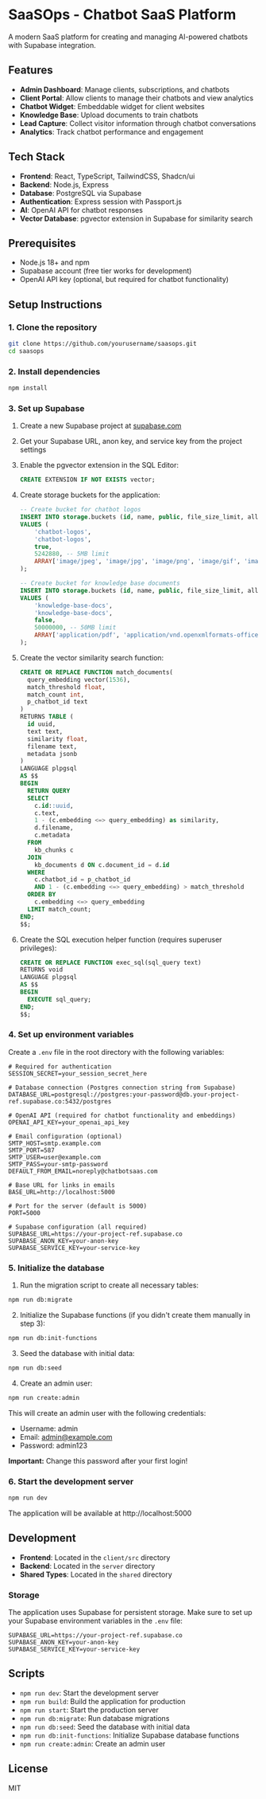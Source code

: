 # SaaSOps - Chatbot SaaS Platform

A modern SaaS platform for creating and managing AI-powered chatbots with Supabase integration.

## Features

- **Admin Dashboard**: Manage clients, subscriptions, and chatbots
- **Client Portal**: Allow clients to manage their chatbots and view analytics
- **Chatbot Widget**: Embeddable widget for client websites
- **Knowledge Base**: Upload documents to train chatbots
- **Lead Capture**: Collect visitor information through chatbot conversations
- **Analytics**: Track chatbot performance and engagement

## Tech Stack

- **Frontend**: React, TypeScript, TailwindCSS, Shadcn/ui
- **Backend**: Node.js, Express
- **Database**: PostgreSQL via Supabase
- **Authentication**: Express session with Passport.js
- **AI**: OpenAI API for chatbot responses
- **Vector Database**: pgvector extension in Supabase for similarity search

## Prerequisites

- Node.js 18+ and npm
- Supabase account (free tier works for development)
- OpenAI API key (optional, but required for chatbot functionality)

## Setup Instructions

### 1. Clone the repository

```bash
git clone https://github.com/yourusername/saasops.git
cd saasops
```

### 2. Install dependencies

```bash
npm install
```

### 3. Set up Supabase

1. Create a new Supabase project at [supabase.com](https://supabase.com)

2. Get your Supabase URL, anon key, and service key from the project settings

3. Enable the pgvector extension in the SQL Editor:
   ```sql
   CREATE EXTENSION IF NOT EXISTS vector;
   ```

4. Create storage buckets for the application:
   ```sql
   -- Create bucket for chatbot logos
   INSERT INTO storage.buckets (id, name, public, file_size_limit, allowed_mime_types)
   VALUES (
       'chatbot-logos', 
       'chatbot-logos', 
       true, 
       5242880, -- 5MB limit
       ARRAY['image/jpeg', 'image/jpg', 'image/png', 'image/gif', 'image/svg+xml', 'image/webp']
   );
   
   -- Create bucket for knowledge base documents
   INSERT INTO storage.buckets (id, name, public, file_size_limit, allowed_mime_types)
   VALUES (
       'knowledge-base-docs', 
       'knowledge-base-docs', 
       false, 
       50000000, -- 50MB limit
       ARRAY['application/pdf', 'application/vnd.openxmlformats-officedocument.wordprocessingml.document', 'application/msword', 'application/json', 'text/plain']
   );
   ```

5. Create the vector similarity search function:
   ```sql
   CREATE OR REPLACE FUNCTION match_documents(
     query_embedding vector(1536),
     match_threshold float,
     match_count int,
     p_chatbot_id text
   )
   RETURNS TABLE (
     id uuid,
     text text,
     similarity float,
     filename text,
     metadata jsonb
   )
   LANGUAGE plpgsql
   AS $$
   BEGIN
     RETURN QUERY
     SELECT
       c.id::uuid,
       c.text,
       1 - (c.embedding <=> query_embedding) as similarity,
       d.filename,
       c.metadata
     FROM
       kb_chunks c
     JOIN
       kb_documents d ON c.document_id = d.id
     WHERE
       c.chatbot_id = p_chatbot_id
       AND 1 - (c.embedding <=> query_embedding) > match_threshold
     ORDER BY
       c.embedding <=> query_embedding
     LIMIT match_count;
   END;
   $$;
   ```

6. Create the SQL execution helper function (requires superuser privileges):
   ```sql
   CREATE OR REPLACE FUNCTION exec_sql(sql_query text)
   RETURNS void
   LANGUAGE plpgsql
   AS $$
   BEGIN
     EXECUTE sql_query;
   END;
   $$;
   ```

### 4. Set up environment variables

Create a `.env` file in the root directory with the following variables:

```
# Required for authentication
SESSION_SECRET=your_session_secret_here

# Database connection (Postgres connection string from Supabase)
DATABASE_URL=postgresql://postgres:your-password@db.your-project-ref.supabase.co:5432/postgres

# OpenAI API (required for chatbot functionality and embeddings)
OPENAI_API_KEY=your_openai_api_key

# Email configuration (optional)
SMTP_HOST=smtp.example.com
SMTP_PORT=587
SMTP_USER=user@example.com
SMTP_PASS=your-smtp-password
DEFAULT_FROM_EMAIL=noreply@chatbotsaas.com

# Base URL for links in emails
BASE_URL=http://localhost:5000

# Port for the server (default is 5000)
PORT=5000

# Supabase configuration (all required)
SUPABASE_URL=https://your-project-ref.supabase.co
SUPABASE_ANON_KEY=your-anon-key
SUPABASE_SERVICE_KEY=your-service-key
```

### 5. Initialize the database

1. Run the migration script to create all necessary tables:

```bash
npm run db:migrate
```

2. Initialize the Supabase functions (if you didn't create them manually in step 3):

```bash
npm run db:init-functions
```

3. Seed the database with initial data:

```bash
npm run db:seed
```

4. Create an admin user:

```bash
npm run create:admin
```

This will create an admin user with the following credentials:
- Username: admin
- Email: admin@example.com
- Password: admin123

**Important:** Change this password after your first login!

### 6. Start the development server

```bash
npm run dev
```

The application will be available at http://localhost:5000

## Development

- **Frontend**: Located in the `client/src` directory
- **Backend**: Located in the `server` directory
- **Shared Types**: Located in the `shared` directory

### Storage

The application uses Supabase for persistent storage. Make sure to set up your Supabase environment variables in the `.env` file:

```
SUPABASE_URL=https://your-project-ref.supabase.co
SUPABASE_ANON_KEY=your-anon-key
SUPABASE_SERVICE_KEY=your-service-key
```

## Scripts

- `npm run dev`: Start the development server
- `npm run build`: Build the application for production
- `npm run start`: Start the production server
- `npm run db:migrate`: Run database migrations
- `npm run db:seed`: Seed the database with initial data
- `npm run db:init-functions`: Initialize Supabase database functions
- `npm run create:admin`: Create an admin user

## License

MIT

